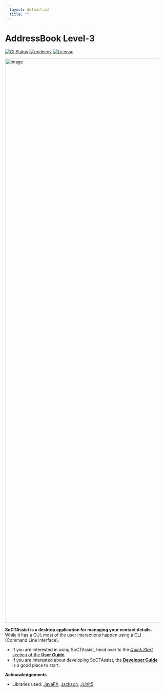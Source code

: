 ```yaml
---
  layout: default.md
  title: ""
---
```


# AddressBook Level-3

[![CI Status](https://github.com/AY2526S1-CS2103T-W11-1/tp/actions/workflows/gradle.yml/badge.svg)](https://github.com/AY2526S1-CS2103T-W11-1/tp/actions/workflows/gradle.yml)
[![codecov](https://codecov.io/gh/AY2526S1-CS2103T-W11-1/tp/branch/master/graph/badge.svg)](https://codecov.io/gh/AY2526S1-CS2103T-W11-1/tp)
[![License](https://img.shields.io/badge/License-MIT-green.svg)](https://opensource.org/licenses/MIT)

<img width="3199" height="1846" alt="image" src="https://github.com/user-attachments/assets/8f5587dc-70fb-41bc-ac4c-a8cfebc6cb19" />

**SoCTAssist is a desktop application for managing your contact details.** While it has a GUI, most of the user interactions happen using a CLI (Command Line Interface).

* If you are interested in using SoCTAssist, head over to the [_Quick Start_ section of the **User Guide**](UserGuide.html#quick-start).
* If you are interested about developing SoCTAssist, the [**Developer Guide**](DeveloperGuide.html) is a good place to start.


**Acknowledgements**

* Libraries used: [JavaFX](https://openjfx.io/), [Jackson](https://github.com/FasterXML/jackson), [JUnit5](https://github.com/junit-team/junit5)
